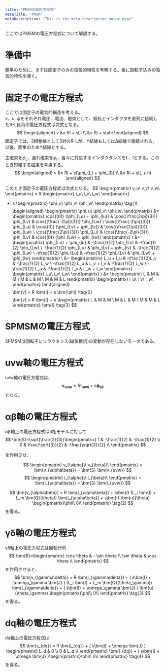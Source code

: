```yaml
---
title: "PMSMの電圧方程式"
metaTitle: "PMSM"
metaDescription: "This is the meta description motor page"
---
```


ここではPMSMの電圧方程式について解説する。  

# 準備中
簡単のために、まずは固定子のみの電気的特性を考察する。後に回転子込みの電気的特性を導く。

# 固定子の電圧方程式
ここでは固定子の電気的構造を考える。  
$v$、$i$、$\phi$をそれぞれ電圧、電流、磁束として、抵抗とインダクタを直列に接続したR-L負荷の電圧方程式は次式となる。
$$
\begin{aligned}
v &= Ri + sLi \\
  &= Ri + s\phi
\end{aligned}
$$
固定子では、3相巻線として3対のR-Lが、Y結線もしくはΔ結線で接続される。以後、簡単のためY結線とする。

主磁束を$\phi_{L}$、漏れ磁束を$\phi_{l}$、各々に対応するインダクタンスを$L$、$l$とする。このとき短絡する磁束を考慮する。
$$
\begin{aligned}
v &= Ri + s(\phi_{L} + \phi_{l}) \\
  &= Ri + s(L + l)i
\end{aligned}
$$

このとき固定子の電圧方程式は次式となる。
$$
\begin{pmatrix}
v_u\\
v_v\\
v_w\\
\end{pmatrix} 
= R 
\begin{pmatrix}
i_u\\
i_v\\
i_w\\
\end{pmatrix}
 + s 
\begin{pmatrix}
\phi_u\\
\phi_v\\
\phi_w\\
\end{pmatrix}
\tag{1} 
$$
$$
\begin{aligned}
\begin{pmatrix}
\phi_u\\
\phi_v\\
\phi_w\\
\end{pmatrix} 
&= \begin{pmatrix}
\cos{(0)} (\phi_{Lu} + \phi_{lu}) & \cos{(\frac{2\pi}{3})} \phi_{Lv} & \cos{(\frac{-2\pi}{3})} \phi_{Lw} \\
\cos{(\frac{-2\pi}{3})} \phi_{Lu}  & \cos{(0)} (\phi_{Lv} + \phi_{lv}) & \cos{(\frac{2\pi}{3})} \phi_{Lw} \\
\cos{(\frac{2\pi}{3})} \phi_{Lu} & \cos{(\frac{-2\pi}{3})} \phi_{Lv} & \cos{(0)} (\phi_{Lw} + \phi_{lw})
\end{pmatrix} \\
&= \begin{pmatrix}
\phi_{Lu} + \phi_{lu} & -\frac{1}{2} \phi_{Lv} & -\frac{1}{2} \phi_{Lw} \\
-\frac{1}{2} \phi_{Lu} & \phi_{Lv} + \phi_{lv} & -\frac{1}{2} \phi_{Lw} \\
-\frac{1}{2} \phi_{Lu} & -\frac{1}{2} \phi_{Lv} & \phi_{Lw} + \phi_{lw}
\end{pmatrix} \\
&= \begin{pmatrix}
L_u + l_u & -\frac{1}{2}L_v & -\frac{1}{2} L_w \\
-\frac{1}{2} L_u & L_v + l_v & -\frac{1}{2} L_w \\
-\frac{1}{2} L_u & -\frac{1}{2} L_v & L_w + l_w
\end{pmatrix}
\begin{pmatrix}
i_u\\
i_v\\
i_w\\
\end{pmatrix} \\
&= \begin{pmatrix}
L & M & M \\
M & L & M \\
M & M & L
\end{pmatrix}
\begin{pmatrix}
i_u\\
i_v\\
i_w\\
\end{pmatrix}
\end{aligned}
$$
$$
\bm{v} = R \bm{i} + s \bm{\phi} 
\tag{2} 
$$
$$
\bm{v} = R \bm{i} + s \begin{pmatrix}
L & M & M \\
M & L & M \\
M & M & L
\end{pmatrix}
\bm{i}
\tag{3} 
$$

# SPMSMの電圧方程式
SPMSMは回転子にリラクタンス(磁気抵抗)の変動が存在しないモータである。


# uvw軸の電圧方程式
uvw軸の電圧方程式は、
$$
\bm{v_{uvw}} = R \bm{i_{uvw}} + s \bm{\phi_{all}} \tag{1}
$$
となる。

# αβ軸の電圧方程式
αβ軸上の電圧方程式は3相モデルに対して
$$
\bm{S}=\sqrt{\frac{2}{3}}\begin{pmatrix}
1 & -\frac{1}{2} & -\frac{1}{2} \\
0 & \frac{\sqrt{3}}{2} & -\frac{\sqrt{3}}{2} \\
\end{pmatrix}
$$

を作用させ、

$$
\begin{pmatrix}
v_{\alpha}\\
v_{\beta}\\
\end{pmatrix}
= \bm{v_{\alpha\beta}} = \bm{S} \bm{v_{uvw}}
$$
$$
\begin{pmatrix}
i_{\alpha}\\
i_{\beta}\\
\end{pmatrix}
= \bm{i_{\alpha\beta}} = \bm{S} \bm{i_{uvw}}
$$

$$
\bm{v_{\alpha\beta}} = R \bm{i_{\alpha\beta}} + s\bm{I} (L_i \bm{I} + L_m \bm{Q}(\theta)) \bm{i_{\alpha\beta}} + s\bm{I} \bm{u}(\theta) \begin{pmatrix}\phi\\ 0\\ \end{pmatrix} \tag{2}
$$
を得る。

# γδ軸の電圧方程式
γδ軸上の電圧方程式は回転行列
$$
\bm{R}=\begin{pmatrix}
\cos \theta & - \sin \theta \\
\sin \theta & \cos \theta \\
\end{pmatrix}
$$
を作用させると、
$$
\bm{v_{\gamma\delta}} = R \bm{i_{\gamma\delta}} + ( s\bm{I} + \omega_\gamma \bm{J} ) (L_i \bm{I} + L_m \bm{Q}(\theta_\gamma)) \bm{i_{\gamma\delta}} + ( s\bm{I} + \omega_\gamma \bm{J} ) \bm{u}(\theta_\gamma) \begin{pmatrix}\phi\\ 0\\ \end{pmatrix} \tag{3}
$$
を得る。

# dq軸の電圧方程式
dq軸上の電圧方程式は
$$
\bm{v_{dq}} = R \bm{i_{dq}} + ( s\bm{I} + \omega \bm{J} ) \begin{pmatrix} L_d & 0 \\ 0 & L_q \\ \end{pmatrix} \bm{i_{dq}} + ( s\bm{I} + \omega \bm{J} )\begin{pmatrix}\phi\\ 0\\ \end{pmatrix} \tag{4}
$$
を得る。